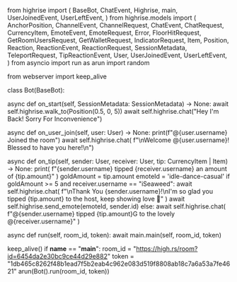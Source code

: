 from highrise import (
BaseBot,
ChatEvent,
Highrise,
main,
UserJoinedEvent,
UserLeftEvent,
)
from highrise.models import (
AnchorPosition,
ChannelEvent,
ChannelRequest,
ChatEvent,
ChatRequest,
CurrencyItem,
EmoteEvent,
EmoteRequest,
Error,
FloorHitRequest,
GetRoomUsersRequest,
GetWalletRequest,
IndicatorRequest,
Item,
Position,
Reaction,
ReactionEvent,
ReactionRequest,
SessionMetadata,
TeleportRequest,
TipReactionEvent,
User,
UserJoinedEvent,
UserLeftEvent,
)
from asyncio import run as arun
import random

from webserver import keep_alive

class Bot(BaseBot):

async def on_start(self, SessionMetadata: SessionMetadata) -> None:
await self.highrise.walk_to(Position(0.5, 0, 5))
await self.highrise.chat("Hey I'm Back! Sorry For Inconvenience")

async def on_user_join(self, user: User) -> None:
print(f"@{user.username} Joined the room")
await self.highrise.chat(
f"\nWelcome @{user.username}! Blessed to have you here!\n")

async def on_tip(self, sender: User, receiver: User,
tip: CurrencyItem | Item) -> None:
print(
f"{sender.username} tipped {receiver.username} an amount of {tip.amount}"
)
goldAmount = tip.amount
emoteId = 'idle-dance-casual'
if goldAmount >= 5 and receiver.username == "iSeaweed":
await self.highrise.chat(
f"\nThank You {sender.username}!\nI'm so glad you tipped {tip.amount} to the host, keep showing love 💙"
)
await self.highrise.send_emote(emoteId, sender.id)
else:
await self.highrise.chat(
f"@{sender.username} tipped {tip.amount}G to the lovely @{receiver.username}"
)

async def run(self, room_id, token):
await main.main(self, room_id, token)

keep_alive()
if __name__ == "__main__":
room_id = "https://high.rs/room?id=6454da2e30bc9ce44d29e882"
token = "1db465c8262f48b1ead7f5b2eab4c962e083d519f8808ab18c7a6a53a7fe4621"
arun(Bot().run(room_id, token))
